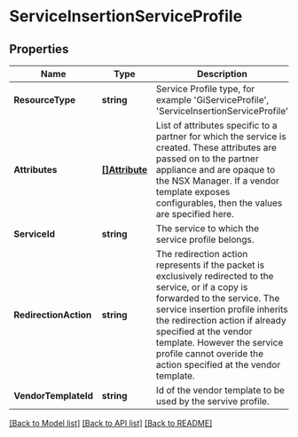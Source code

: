 # ServiceInsertionServiceProfile

## Properties
Name | Type | Description | Notes
------------ | ------------- | ------------- | -------------
**ResourceType** | **string** | Service Profile type, for example &#x27;GiServiceProfile&#x27;, &#x27;ServiceInsertionServiceProfile&#x27; | [default to null]
**Attributes** | [**[]Attribute**](Attribute.md) | List of attributes specific to a partner for which the service is created. These attributes are passed on to the partner appliance and are opaque to the NSX Manager. If a vendor template exposes configurables, then the values are specified here. | [optional] [default to null]
**ServiceId** | **string** | The service to which the service profile belongs. | [optional] [default to null]
**RedirectionAction** | **string** | The redirection action represents if the packet is exclusively redirected to the service, or if a copy is forwarded to the service. The service insertion profile inherits the redirection action if already specified at the vendor template. However the service profile cannot overide the action specified at the vendor template. | [optional] [default to REDIRECTION_ACTION.PUNT]
**VendorTemplateId** | **string** | Id of the vendor template to be used by the servive profile. | [default to null]

[[Back to Model list]](../README.md#documentation-for-models) [[Back to API list]](../README.md#documentation-for-api-endpoints) [[Back to README]](../README.md)

